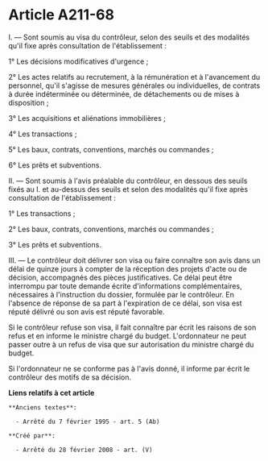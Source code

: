 # Article A211-68

I. ― Sont soumis au visa du contrôleur, selon des seuils et des modalités qu'il fixe après consultation de l'établissement :

1° Les décisions modificatives d'urgence ;

2° Les actes relatifs au recrutement, à la rémunération et à l'avancement du personnel, qu'il s'agisse de mesures générales
ou individuelles, de contrats à durée indéterminée ou déterminée, de détachements ou de mises à disposition ;

3° Les acquisitions et aliénations immobilières ;

4° Les transactions ;

5° Les baux, contrats, conventions, marchés ou commandes ;

6° Les prêts et subventions.

II. ― Sont soumis à l'avis préalable du contrôleur, en dessous des seuils fixés au I. et au-dessus des seuils et selon des
modalités qu'il fixe après consultation de l'établissement :

1° Les transactions ;

2° Les baux, contrats, conventions, marchés ou commandes ;

3° Les prêts et subventions.

III. ― Le contrôleur doit délivrer son visa ou faire connaître son avis dans un délai de quinze jours à compter de la
réception des projets d'acte ou de décision, accompagnés des pièces justificatives. Ce délai peut être interrompu par toute
demande écrite d'informations complémentaires, nécessaires à l'instruction du dossier, formulée par le contrôleur. En
l'absence de réponse de sa part à l'expiration de ce délai, son visa est réputé délivré ou son avis est réputé favorable.

Si le contrôleur refuse son visa, il fait connaître par écrit les raisons de son refus et en informe le ministre chargé du
budget. L'ordonnateur ne peut passer outre à un refus de visa que sur autorisation du ministre chargé du budget.

Si l'ordonnateur ne se conforme pas à l'avis donné, il informe par écrit le contrôleur des motifs de sa décision.

**Liens relatifs à cet article**

	**Anciens textes**:

	  - Arrêté du 7 février 1995 - art. 5 (Ab)

	**Créé par**:

	  - Arrêté du 28 février 2008 - art. (V)
